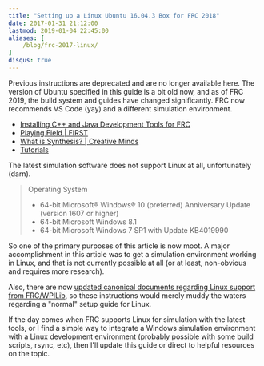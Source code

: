 ```yaml
---
title: "Setting up a Linux Ubuntu 16.04.3 Box for FRC 2018"
date: 2017-01-31 21:12:00
lastmod: 2019-01-04 22:45:00
aliases: [
    /blog/frc-2017-linux/
]
disqus: true
---
```


Previous instructions are deprecated and are no longer available here. The version of Ubuntu specified in this guide is a bit old now, and as of FRC 2019, the build system and guides have changed significantly. FRC now recommends VS Code (yay) and a different simulation environment.

* [Installing C++ and Java Development Tools for FRC](https://wpilib.screenstepslive.com/s/currentCS/m/java/l/1027503-installing-c-and-java-development-tools-for-frc)
* [Playing Field | FIRST](https://www.firstinspires.org/robotics/frc/playing-field)
* [What is Synthesis? | Creative Minds](https://www.youtube.com/watch?v=8a1eslYd94w&feature=youtu.be)
* [Tutorials](http://synthesis.autodesk.com/tutorials.html)

The latest simulation software does not support Linux at all, unfortunately (darn).

> Operating System
>
> *    64-bit Microsoft® Windows® 10 (preferred) Anniversary Update (version 1607 or higher)
> *    64-bit Microsoft Windows 8.1
> *    64-bit Microsoft Windows 7 SP1 with Update KB4019990

So one of the primary purposes of this article is now moot. A major accomplishment in this article was to get a simulation environment working in Linux, and that is not currently possible at all (or at least, non-obvious and requires more research).

Also, there are now [updated canonical documents regarding Linux support from FRC/WPILib](https://wpilib.screenstepslive.com/s/currentCS/m/java/l/1027503-installing-c-and-java-development-tools-for-frc), so these instructions would merely muddy the waters regarding a "normal" setup guide for Linux.

If the day comes when FRC supports Linux for simulation with the latest tools, or I find a simple way to integrate a Windows simulation environment with a Linux development environment (probably possible with some build scripts, rsync, etc), then I'll update this guide or direct to helpful resources on the topic.

<!--
These instructions are meant to help set up an Ubuntu Xenial 16.04.3 LTS development environment for the [FRC 2018 FIRST POWER UP](https://www.firstinspires.org/robotics/frc/game-and-season) competition. This guide is written with Java in mind and not C++. With these steps, you should be able to run a simulated environment with which you can test your robot code for FRC 2018.

# Index

* [Warnings]({{< relref "#warnings" >}})
* [Install Java]({{< relref "#install-java" >}})
* [Install Eclipse]({{< relref "#install-eclipse" >}})
* [Install FRC Toolchain]({{< relref "#install-frc-toolchain" >}})
* [Install Eclipse FRC Plugins]({{< relref "#install-eclipse-frc-plugins" >}})
* [Install Gazebo]({{< relref "#install-gazebo" >}})
* [Install FRCSim]({{< relref "#install-frcsim" >}})
* [Install model and world files]({{< relref "#install-model-and-world-files" >}})
* [Create a sample application]({{< relref "#create-a-sample-application" >}})
* [Run]({{< relref "#run-a-name-run-a" >}})
* [Next steps]({{< relref "#next-steps" >}})
* [Troubleshooting]({{< relref "#troubleshooting" >}})
* [Docs]({{< relref "#docs" >}})

## Warnings!

* You should acquire a reliable Internet connection to run these steps, as you will be downloading a lot of software
* You must run these steps in the specified order
* You must wait for a step to finish before moving to the next step
* I highly recommend a fresh Ubuntu install if possible
* You need a fast machine (Core i5 equivalent or better, 8GB RAM minimum) to run the simulator
* Simulation is not a replacement for testing on your real world physical Robot
* I have found it is almost impossible to get CAD models of your robot into the simulation environment
* Driver Station does not run on Linux, [only on Windows](https://wpilib.screenstepslive.com/s/currentCS/m/getting_started/l/599670-installing-the-frc-2018-update-suite-all-languages)
* FRCSim is not well maintained and may be replaced soon
* You must install outdated software to get this to work
* This guide is constantly updated, so older user comments should be read with caution

<span class="warning">**Based on those warnings you should consider whether or not this is worth your time and effort.**</span>

# Install Java

Add the `webupd8team` repository to your machine. This repository will be used to download Oracle Java installers, which make for a simpler Java install process than manually downloading and installing Java.

```
sudo add-apt-repository ppa:webupd8team/java
```

Refresh your machine's repository package list now that we have added the new respository above.

```
sudo apt-get update
```

Install Java 8.

```
sudo apt-get install oracle-java8-installer
```

Edit the `/etc/environment` file.

```
sudo nano /etc/environment
```

**Append a new line** with this content. This defines a system-wide variable named `JAVA_HOME` that references the install location of Java on your machine.

```
JAVA_HOME="/usr/lib/jvm/java-8-oracle"
```

Immediately load the `/etc/environment` configuration file you just created.

```
source /etc/environment
```

List the contents of your Java installation directory using your new `$JAVA_HOME` variable.

```
ls $JAVA_HOME
```

You should see contents like this, which means that your system is properly referencing the Java installation directory we set above.

```
bin             LICENSE
COPYRIGHT       man
db              README.html
include         release
javafx-src.zip  src.zip
jre             THIRDPARTYLICENSEREADME-JAVAFX.txt
lib             THIRDPARTYLICENSEREADME.txt
```

# Install Eclipse

Add the `ubuntu-make` repository to install a modern version of the Eclipse IDE.

```
sudo add-apt-repository ppa:ubuntu-desktop/ubuntu-make
```

Refresh your machine's repository package list now that we have added the new respository above.

```
sudo apt-get update
```

Install `ubuntu-make`.

```
sudo apt install ubuntu-make
```

Install Eclipse using `umake`. Use the default options when prompted.

```
umake ide eclipse
```

`Launch` Eclipse after the installation is finished.

When prompted to choose a `workspace`, use the default value and click `Ok` unless you know what you are doing. The workspace is the directory where Eclipse will save your programming projects, and defaults to `$HOME/workspace`.

Verify that Eclipse is using the **Oracle** version of Java. There are other versions of Java that may be compatible, but (in my FRC experience) are not as stable.

In Eclipse, navigate to `Window` -> `Open Perspective` -> `Java` so that we use the Java view in Eclipse.

In Eclipse, navigate to `Window` -> `Preferences` -> `Java` -> `Installed JREs`.

Verify that the **Oracle** version of Java is listed there.

## Install FRC Toolchain

Add the `wpilib` repository to your machine. This repository will be used to install FRC software.

```
sudo apt-add-repository ppa:wpilib/toolchain
```

Update the `wpilib` repo to install packages for Ubuntu yakkety. We need this so that we get a slightly older version of the FRC software.

```
sudo sed -i \
    's/xenial/yakkety/g' \
    /etc/apt/sources.list.d/wpilib-ubuntu-toolchain-xenial.list
```

Refresh your machine's repository package list now that we have added the new respository above.

```
sudo apt-get update
```

Install various required libraries and tools. The `frc-toolchain` includes compilers, libraries, and tools required for programming our Robot [source](http://first.wpi.edu/FRC/roborio/toolchains/). `git` can be used for code management [source](https://git-scm.com/) and will be required to install some other software later in this guide.

This code block can be copied and pasted into your terminal as is.

```
sudo apt-get install \
  libc6-i386 libwebkitgtk-1.0-0 curl \
  git jstest-gtk gradle \
  frc-toolchain meshlab cmake libprotobuf-dev \
  libprotoc-dev protobuf-compiler
```

Verify the version of `frc-toolchain` that was installed.

```
sudo dpkg-query \
    --showformat='${Version}\n' \
    --show frc-toolchain
```

The output of the above command should be `2017.0~yakkety1`. I realize this is **not the latest version**, but we need it for simulation to work properly.

## Install Eclipse FRC Plugins

Launch Eclipse if it is not already open.

We will now install a **specific version** of the Eclipse FRC Java plugin. This will add extra functionality to Eclipse that is specific to FRC. The Eclipse plugins for FRC assist you in building, deploying, and testing Robot projects.

Download the plugin to your `$HOME/Downloads` directory.

```
curl -o $HOME/Downloads/EclipsePluginsV2017.3.1.zip \
    "http://first.wpi.edu/FRC/roborio/release/EclipsePluginsV2017.3.1.zip"
```

Unzip the plugins to the `$HOME/Downloads` directory.

```
unzip \
    $HOME/Downloads/EclipsePluginsV2017.3.1.zip \
    -d $HOME/Downloads/EclipsePluginsV2017.3.1
```

In Eclipse navigate to `Help` -> `Install new software` -> `Add...`.

Enter a name like `FRC Plugins (local v2017.3.1)` and click `Local...`.

In the filesystem navigator, navigate to `Downloads` -> `EclipsePluginsV2017.3.1` -> `eclipse` and click `Ok` when done.

Expand the `WPILib Robot Development` category.

Check the box for the `Robot Java Development` plugin. Note that the version number should be `2017.3.1` for this plugin.

Click `Next`, and follow the wizard and confirm and agree to the prompts presented to you.

You may see a message that says `Warning: You are installing software that contains unsigned content`. Although this is not ideal, it is safe to click `Ok`.

Eclipse will prompt you to restart itself. Let it.

**Eclipse will install critical files after it restarts. Be patient!**

## Install Gazebo

Gazebo is the simulator software that models a 3D world through which we can test our robot.

The install process is wonderfully simple, but this is actually a very complex and resource intensive piece of software.

Gazebo will simulate the real world so that you can test your robot code in a (modeled) 3D space.

Note the `sed` command so that we can install an older version of Gazebo.

```
curl -ssL http://get.gazebosim.org | sed s/GZ_VER=9/GZ_VER=8/g | sh
```

## Install FRCSim

> With FRCSim, you should be able to finish 90% Of your programming without ever touching a RoboRIO.

> We want you to be able to test your code BEFORE you put in on your robot, and before the robot is even built.

> FRCSim allows robot code written in C++ or Java that normally runs on your RoboRIO to be run on your laptop or desktop. It connects to custom robot models in the Gazebo robot simulator. [source](https://wpilib.screenstepslive.com/s/currentCS/m/frcsim/l/480159-introduction-to-frcsim)

Use `curl` to download FRCSim files to your machine.

```
curl -o \
    $HOME/Downloads/simulation-2017.3.1.zip \
    http://first.wpi.edu/FRC/roborio/maven/release/edu/wpi/first/wpilib/simulation/simulation/2017.3.1/simulation-2017.3.1.zip
```

Create a directory for various simulation files. Note that Eclipse automatically created `$HOME/wpilib` when we installed the FRC Plugin. We are now manually creating `$HOME/wpilib/simulation`.

```
mkdir $HOME/wpilib/simulation
```

Unzip our simulation files to the directory we just created.

```
unzip \
    $HOME/Downloads/simulation-2017.3.1.zip \
    -d $HOME/wpilib/simulation
```

Create a system-wide [symlink](https://en.wikipedia.org/wiki/Symbolic_link) to the `frcsim` (FRC simulator) program.

```
sudo ln -s $HOME/wpilib/simulation/frcsim /usr/bin/frcsim
```

Create a system-wide symlink to the `sim_ds` (simulated driver station) program.

```
sudo ln -s $HOME/wpilib/simulation/sim_ds /usr/bin/sim_ds
```

We must manually compile the wpilib simulation plugins for FRCsim in order for the simulator to work properly on Linux.

Navigate to the `$HOME/Downloads` directory in your terminal.

```
cd $HOME/Downloads
```

Use `git` to download some `wpilib` code that we must compile on our machine.

```
git clone https://github.com/wpilibsuite/allwpilib
```

Navigate to the `allwpilib` code that we just downloaded.

```
cd $HOME/Downloads/allwpilib
```

Check out a specific version of the code we just downloaded. Note that this matches the versions of the Eclipse Plugin and the simulation files. It also (roughly) matches our version of the `frc-toolchain`.

```
git checkout v2017.3.1
```

Run the `gradelw` script. That script will use [gradle](https://gradle.org/), a software build tool, to compile the software we just downloaded. This script takes a while to run. Though, occasionally, I see this script freeze and hang. **If that happens, it is safe to kill this operation and re-run it**.

```
./gradlew build -PmakeSim
```

Copy the plugins we just compiled into our simulation plugins directory.

```
cp ./build/install/simulation/plugins/* \
    $HOME/wpilib/simulation/plugins/
```

## Install model and world files

2018 simulation files have not yet been released (and the 2017 files were never shared either) but we can install the 2016 simulation worlds and models to give us something to work off.

Download some 3D models for our simulation.

```
curl -o \
    $HOME/Downloads/models.zip \
    https://usfirst.collab.net/sf/frs/do/downloadFile/projects.wpilib/frs.simulation.frcsim_gazebo_models/frs1160?dl=1
```

Unzip the model files into our `$HOME/Downloads` directory.

```
unzip $HOME/Downloads/models.zip -d $HOME/Downloads/
```

Copy the downloaded gazebo simulation _models_ into our simulation directory.

```
cp -r $HOME/Downloads/frcsim-gazebo-models-4/models \
    $HOME/wpilib/simulation/
```

Copy the downloaded gazebo simulation _worlds_ into our simulation directory.

```
cp -r $HOME/Downloads/frcsim-gazebo-models-4/worlds \
    $HOME/wpilib/simulation/
```

Download the official 2016 game arena world file to our simulation directory.

```
curl -o $HOME/wpilib/simulation/worlds/frc2016.world \
    "http://first.wpi.edu/FRC/roborio/release/simulation/downloads/frc2016.world"
```

## Create a sample application

If you already have Java code for your robot in Eclipse, you can skip this step. This is to get you set up with some sample code to get started.

In Eclipse navigate to `File` -> `New` -> `Other` -> `WPILib Robot Java Development` -> `Example Robot Java Program`.

Enter your team number when prompted.

Choose the `GearsBot` sample from the bottom of the list in the `CommandBased Project` category. This is a simple sample robot that has a corresponding simulation model.

Click `Next` -> `Finish`.

## Run<a name="run"></a>

### 1. FRCSim/Gazebo

Fire up `frcsim` (Gazebo) using the terminal.

```
frcsim
```

That will load an empty three dimensional world in which we can test our robot.

**Alternatively**, you can specify a world file to be loaded like so. Here we are using the world from 2016. As I mentioned above, the 2017 world has not been released.

```
frcsim $HOME/wpilib/simulation/worlds/frc2016.world
```

Wait until Gazebo has finished loading. Once Gazebo loads, insert the sample `GearsBot` robot provided by FRC.

In Gazebo navigate to `Insert` -> `Models` -> `GearsBot`.

Click somewhere in the world to place your model.

### 2. Simulated driver station

Run the drive station simulator.

```
sim_ds
```

Select your input controller from the list provided. Select `Teleop`. Click `Enable`.

### 3. Run the code

Right click the name of your project in Eclipes and `Run As` a `WPILib Java Simulation`.

### 4. Enjoy

![Gazebo](/images/frc-linux/gazebo.png)

You should now be able to use your controller to drive your robot.

## Next steps

Your next steps should be that you alter the code (or create a whole new project as needed) tailored to the needs of your robot.

You should also research (see docs below) how you can export a CAD model of _your_ robot, or create one from scratch, for use in Gazebo. **That is critical**, because then you can test _your_ robot in the Gazebo simulator world rather than the sample robot. Although, as noted in the warnings above, **I think this is extremely difficult and I have never been able to get it working.**

The sample robot may have motors and other physical components that do not align with the robot your team is building. Only by testing a model of _your_ robot can you ensure your code will work as expected.

The sample robot models in Gazebo may be helpful in testing things like the drivetrain, but this is **not a substitute for testing with your real physical robot**.

## Troubleshooting

### Robot is not moving

Make sure you completed all the above steps **in the specified order**.

1. Terminate your Eclipse simulation (the red square "Stop" button) if it is running.
1. Close Gazebo.
1. Close `sim_ds`.
1. Try re-running the [Run](#run) steps above **in the specified order**.

Make sure the "Pause" button is not selected in Gazebo (it is located at the bottom of the Gazebo window).

### Joystick/Controller

This command helps test raw controller input in linux.

```
jstest-gtk
```

### sim_ds will not stop

If `sim_ds` does not fully exit after closing its window, you can type `ctrl + c` in its terminal window to kill it.

### sim_ds will not connect

```
$ sim_ds
WARNING|Gazebo Transport: Cannot connect, retrying in five seconds.
WARNING|Gazebo Transport: Cannot connect, retrying in five seconds.
WARNING|Gazebo Transport: Cannot connect, retrying in five seconds.
WARNING|Gazebo Transport: Cannot connect, retrying in five seconds.
```

This most likely means Gazebo is not running. Make sure to start Gazebo _before_ starting `sim_ds`.

If it is still not working after you run Gazebo, close everything and try again. Remember, you must run the appropriate steps in the **specified order**.

### Error when running a script or installing software

```
E: Could not get lock /var/lib/dpkg/lock - open (11: Resource temporarily unavailable)
E: Unable to lock the administration directory (/var/lib/dpkg/), is another process using it?
```

This means that your machine is currently in the process of installing software. Do not reboot! Do not try to stop it!

There are two likely causes for that error.

1. Your machine is auto-updating in the background.
2. You are already in the middle of installing software.

In both cases, you should **be patient and wait**.

You can check the status of currently running software installs with this command.

```
ps ax | grep -i dpkg
```

### NVIDIA GPU

If using an NVIDIA GPU, you can install proprietary drivers, which should perform better than the stock drivers.

System Menu -> Settings -> Additional Drivers.

Let the process scan and list the proprietary drivers you require (choose the newest tested proprietary drivers for your card).

![nvidia](/images/frc-linux/nvidia.png)

Click `Apply Changes`. Let the install finish. Then reboot.

## Docs

The [official docs for FRCSim](https://wpilib.screenstepslive.com/s/4485/m/23353) can be a tad confusing. The manual process is a bit out of date, and covers the 2016 models/worlds, but does not seem to have been updated for 2017. The official docs recommend a version of Ubuntu that is fairly old at this point.

That said, the official docs were my source material for this guide. I picked out the bits and pieces of the FRCSim install process that I needed, and tracked down the 2017 files where I could (and where they weren't referenced in the official docs).

* [FRC 2017 Overview](http://www.firstinspires.org/resource-library/frc/competition-manual-qa-system)
* [Programmer's Overview](https://wpilib.screenstepslive.com/s/4485)
* [WPILib JAVA API](http://first.wpi.edu/FRC/roborio/release/docs/java/)
* [Bootstrapping an FRC Java dev environment](https://wpilib.screenstepslive.com/s/4485/m/13809/l/599681-installing-eclipse-c-java)
* [Installing FRC Toolchains](http://first.wpi.edu/FRC/roborio/toolchains/)
* [Deploying code](https://wpilib.screenstepslive.com/s/4485/m/13809/l/242586-building-and-downloading-a-robot-project-to-the-roborio)
* [Creating a robot project in Eclipse](https://wpilib.screenstepslive.com/s/4485/m/13809/l/145307-creating-your-benchtop-test-program)
* [Using the robot builder to generate stub code for motors, servos, etc.](https://wpilib.screenstepslive.com/s/4485/m/26402/c/92710)
* [Exporing robot models from CAD using solidworks](https://wpilib.screenstepslive.com/s/4485/m/23353/l/349023-installing-solidworks-gazebo-exporter-plugin)
* [Importing robot models into gazebo](https://wpilib.screenstepslive.com/s/4485/m/23353/l/403034-importing-a-model-into-gazebo)
* [Simulating gearsbot demo](https://wpilib.screenstepslive.com/s/4485/m/23353/l/228980-simulating-gearsbot-with-frcsim)
* [Overview of robot builder](https://wpilib.screenstepslive.com/s/4485/m/26402/l/255426-overview-of-robotbuilder)
* [Creating robot models _without_ SolidWords & CAD](http://wpilib.screenstepslive.com/s/4485/m/23353/l/482129-debugging-simulation)
* [Troubleshooting gazebo 7, wpilib, and Ubuntu 16](https://www.chiefdelphi.com/forums/showthread.php?t=152866)
* [Java RobotDrive examples: Tank Drive, Arcade Drive, Mecanum drive](http://wpilib.screenstepslive.com/s/4485/m/13809/l/599700-getting-your-robot-to-drive-with-the-robotdrive-class)
* [Runtime error while running java simulation of GearBots sample](https://github.com/wpilibsuite/allwpilib/issues/456) -->
